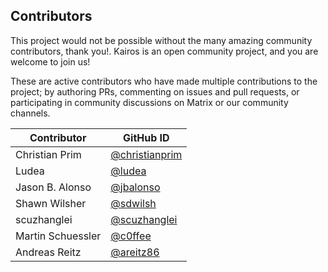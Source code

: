 ## Contributors

This project would not be possible without the many amazing community contributors, thank you!. Kairos is an open community project, and you are welcome to join us!

These are active contributors who have made multiple contributions to the project; by authoring PRs, commenting on issues and pull requests, or participating in community discussions on Matrix or our community channels.

| Contributor       | GitHub ID                                              |
|-------------------| ------------------------------------------------------ |
| Christian Prim    | [@christianprim](https://github.com/christianprim)     |
| Ludea             | [@ludea](https://github.com/ludea)                     |
| Jason B. Alonso   | [@jbalonso](https://github.com/jbalonso)               |
| Shawn Wilsher     | [@sdwilsh](https://github.com/sdwilsh)                 |
| scuzhanglei       | [@scuzhanglei](https://github.com/scuzhanglei)         |
| Martin Schuessler | [@c0ffee](https://github.com/c0ffee)                   |
| Andreas Reitz     | [@areitz86](https://github.com/areitz86)               |
